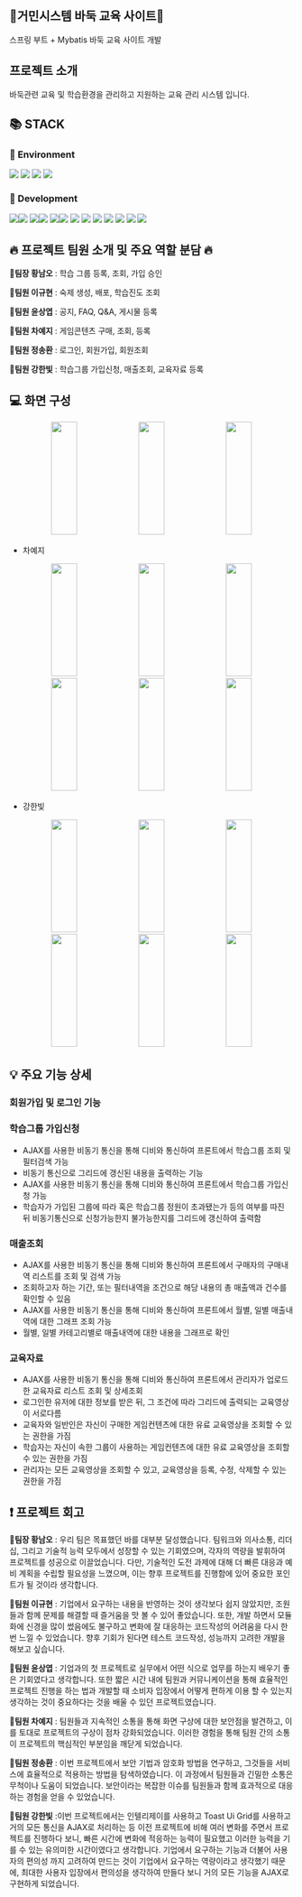 <div align=left><h2>🚩거민시스템 바둑 교육 사이트🚩</h2></div>
스프링 부트 + Mybatis 바둑 교육 사이트 개발

<div align=left><h2>프로젝트 소개</h2></div>
바둑관련 교육 및 학습환경을 관리하고 지원하는 교육 관리 시스템 입니다.

<div align=left><h2>📚 STACK</h2></div>

<div align=left><h3>📕 Environment</h3></div>

<div>
  <img src="https://img.shields.io/badge/github-181717?style=for-the-badge&logo=github&logoColor=white">
  <img src="https://img.shields.io/badge/git-F05032?style=for-the-badge&logo=git&logoColor=white">
  <img src="https://img.shields.io/badge/intellijidea-000000?style=for-the-badge&logo=intellijidea&logoColor=white">
  <img src="https://img.shields.io/badge/kakaotalk-FFCD00?style=for-the-badge&logo=kakaotalk&logoColor=white">
  
</div>

<div align=left><h3>📗 Development</h3></div>
<div>
  <img src="https://img.shields.io/badge/java-007396?style=for-the-badge&logo=java&logoColor=white"><img src="https://img.shields.io/badge/17-515151?style=for-the-badge">
  <img src="https://img.shields.io/badge/springboot-6DB33F?style=for-the-badge&logo=Spring Boot&logoColor=white"><img src="https://img.shields.io/badge/3.2.0-515151?style=for-the-badge">
  <img src="https://img.shields.io/badge/gradle-02303A?style=for-the-badge&logo=gradle&logoColor=white"><img src="https://img.shields.io/badge/8.5-515151?style=for-the-badge">
  <img src="https://img.shields.io/badge/css-1572B6?style=for-the-badge&logo=css3&logoColor=white"> 
  <img src="https://img.shields.io/badge/javascript-F7DF1E?style=for-the-badge&logo=javascript&logoColor=black"> 
  <img src="https://img.shields.io/badge/jquery-0769AD?style=for-the-badge&logo=jquery&logoColor=white">
  <img src="https://img.shields.io/badge/oracle-F80000?style=for-the-badge&logo=oracle&logoColor=white">
  <img src="https://img.shields.io/badge/jsp-E6700C?style=for-the-badge&logo=jsp&logoColor=white">
  <img src="https://img.shields.io/badge/mybatis-251C1D?style=for-the-badge&logo=mybatis&logoColor=white">
  <img src="https://img.shields.io/badge/bootstrap-7952B3?style=for-the-badge&logo=bootstrap&logoColor=white">
</div>

<div align=left><h2>🔥 프로젝트 팀원 소개 및 주요 역할 분담 🔥</h2></div>

**👑팀장 황남오** : 학습 그룹 등록, 조회, 가입 승인

**🐹팀원 이규현** : 숙제 생성, 배포, 학습진도 조회

**🐹팀원 윤상엽** : 공지, FAQ, Q&A, 게시물 등록

**🐹팀원 차예지** : 게임콘텐츠 구매, 조회, 등록

**🐹팀원 정송환** : 로그인, 회원가입, 회원조회

**🐹팀원 강한빛** : 학습그룹 가입신청, 매출조회, 교육자료 등록

<div align=left><h2>💻 화면 구성</h2></div>

<div align=center>
    <img width="30%" height="200px" src="https://github.com/qlc9808/projectGo/assets/137845430/14b0ea2e-73f1-4760-b0dc-5a938d8c9ea5"/>
    <img width="30%" height="200px" src="https://github.com/qlc9808/projectGo/assets/137845430/d63fe316-679c-4d01-ad08-d61406aa61d0"/>
    <img width="30%" height="200px" src="https://github.com/qlc9808/projectGo/assets/137845430/ab28fe18-d148-422b-8bf0-c490b0f8b8bb"/>
</div>

- 차예지
<div align=center>
    <img width="30%" height="200px" src="https://github.com/qlc9808/projectGo/assets/137845430/aa774e5d-42b5-4c9f-aec8-903ca41581f2"/>
    <img width="30%" height="200px" src="https://github.com/qlc9808/projectGo/assets/137845430/4e10d893-7e92-4528-b85f-edc278452c4f"/>
    <img width="30%" height="200px" src="https://github.com/qlc9808/projectGo/assets/137845430/527bb061-c0df-4fd6-81fe-53a23c0b6272"/>
</div>

<div align=center>
    <img width="30%" height="200px" src="https://github.com/qlc9808/projectGo/assets/137845430/0ced80fa-afdd-4e86-835f-1fa763056e3a"/>
    <img width="30%" height="200px" src="https://github.com/qlc9808/projectGo/assets/137845430/fdf4ef7f-fac3-4869-ac24-c491f586d3f5"/>
    <img width="30%" height="200px" src="https://github.com/qlc9808/projectGo/assets/137845430/7fc4224a-bd28-4933-b72b-097e4175776e"/>
</div>

- 강한빛
<div align=center>
    <img width="30%" height="200px" src="https://github.com/qlc9808/projectGo/assets/137845430/083288aa-77ba-4b9c-aece-b81884b55604"/>
    <img width="30%" height="200px" src="https://github.com/qlc9808/projectGo/assets/137845430/1d9bb579-9cfc-43a8-8175-24f9810f3c7d"/>
    <img width="30%" height="200px" src="https://github.com/qlc9808/projectGo/assets/137845430/ef4cc8ee-675f-4cc9-927a-e5d647730684"/>
</div>

<div align=center>
    <img width="30%" height="200px" src="https://github.com/qlc9808/projectGo/assets/137845430/60141871-4eda-4a9e-b1a8-012692b2717e"/>
    <img width="30%" height="200px" src="https://github.com/qlc9808/projectGo/assets/137845430/fcda9f88-4966-4847-b2e6-51494f41db53"/>
    <img width="30%" height="200px" src="https://github.com/qlc9808/projectGo/assets/137845430/8d859d5f-024f-43b5-8515-71419cc11d21"/>
</div>


<div align=left><h2>💡 주요 기능 상세</h2></div>

### 회원가입 및 로그인 기능



### 학습그룹 가입신청
- AJAX를 사용한 비동기 통신을 통해 디비와 통신하여 프론트에서 학습그룹 조회 및 필터검색 가능
- 비동기 통신으로 그리드에 갱신된 내용을 출력하는 기능
- AJAX를 사용한 비동기 통신을 통해 디비와 통신하여 프론트에서 학습그룹 가입신청 가능
- 학습자가 가입된 그룹에 따라 혹은 학습그룹 정원이 초과됐는가 등의 여부를 따진 뒤 비동기통신으로 신청가능한지 불가능한지를 그리드에 갱신하여 출력함 

### 매출조회
- AJAX를 사용한 비동기 통신을 통해 디비와 통신하여 프론트에서 구매자의 구매내역 리스트를 조회 및 검색 가능
- 조회하고자 하는 기간, 또는 필터내역을 조건으로 해당 내용의 총 매출액과 건수를 확인할 수 있음
- AJAX를 사용한 비동기 통신을 통해 디비와 통신하여 프론트에서 월별, 일별 매출내역에 대한 그래프 조회 가능
- 월별, 일별 카테고리별로 매출내역에 대한 내용을 그래프로 확인

### 교육자료
- AJAX를 사용한 비동기 통신을 통해 디비와 통신하여 프론트에서 관리자가 업로드한 교육자료 리스트 조회 및 상세조회
- 로그인한 유저에 대한 정보를 받은 뒤, 그 조건에 따라 그리드에 출력되는 교육영상이 서로다름
- 교육자와 일반인은 자신이 구매한 게임컨텐츠에 대한 유료 교육영상을 조회할 수 있는 권한을 가짐
- 학습자는 자신이 속한 그룹이 사용하는 게임컨텐츠에 대한 유료 교육영상을 조회할 수 있는 권한을 가짐
- 관리자는 모든 교육영상을 조회할 수 있고, 교육영상을 등록, 수정, 삭제할 수 있는 권한을 가짐


<div align=left><h2>❗ 프로젝트 회고</h2></div>

**👑팀장 황남오** : 우리 팀은 목표했던 바를 대부분 달성했습니다. 팀워크와 의사소통, 리더십, 그리고 기술적 능력 모두에서 성장할 수 있는 기회였으며,
각자의 역량을 발휘하여 프로젝트를 성공으로 이끌었습니다. 다만, 기술적인 도전 과제에 대해 더 빠른 대응과 예비 계획을 수립할 필요성을 느꼈으며, 
이는 향후 프로젝트를 진행함에 있어 중요한 포인트가 될 것이라 생각합니다.

**🐹팀원 이규현** : 기업에서 요구하는 내용을 반영하는 것이 생각보다 쉽지 않았지만, 조원들과 함께 문제를 해결할 때 즐거움을 맛 볼 수 있어 좋았습니다. 
또한, 개발 하면서 모듈화에 신경을 많이 썼음에도 불구하고 변화에 잘 대응하는 코드작성의 어려움을 다시 한번 느낄 수 있었습니다. 
향후 기회가 된다면 테스트 코드작성, 성능까지 고려한 개발을 해보고 싶습니다.

**🐹팀원 윤상엽** : 기업과의 첫 프로젝트로 실무에서 어떤 식으로 업무를 하는지 배우기 좋은 기회였다고 생각합니다. 
또한 짧은 시간 내에 팀원과 커뮤니케이션을 통해 효율적인 프로젝트 진행을 하는 법과 개발할 때 소비자 입장에서 어떻게 편하게 이용 할 수 있는지 생각하는 것이 중요하다는 것을 배울 수 있던 프로젝트였습니다.

**🐹팀원 차예지** : 팀원들과 지속적인 소통을 통해 화면 구상에 대한 보안점을 발견하고, 이를 토대로 프로젝트의 구상이 점차 강화되었습니다. 
이러한 경험을 통해 팀원 간의 소통이 프로젝트의 핵심적인 부분임을 깨닫게 되었습니다.

**🐹팀원 정송환** : 이번 프로젝트에서 보안 기법과 암호화 방법을 연구하고, 그것들을 서비스에 효율적으로 적용하는 방법을 탐색하였습니다. 
이 과정에서 팀원들과 긴밀한 소통은 무척이나 도움이 되었습니다. 보안이라는 복잡한 이슈를 팀원들과 함께 효과적으로 대응하는 경험을 얻을 수 있었습니다.

**🐹팀원 강한빛** :이번 프로젝트에서는 인텔리제이를 사용하고 Toast Ui Grid를 사용하고 거의 모든 통신을 AJAX로 처리하는 등 이전 프로젝트에 비해 여러 변화를 주면서 프로젝트를 진행하다 보니, 
빠른 시간에 변화에 적응하는 능력이 필요했고 이러한 능력을 기를 수 있는 유의미한 시간이였다고 생각합니다.
기업에서 요구하는 기능과 더불어 사용자의 편의성 까지 고려하여 만드는 것이 기업에서 요구하는 역량이라고 생각했기 때문에, 최대한 사용자 입장에서 편의성을 생각하여 만들다 보니
거의 모든 기능을 AJAX로 구현하게 되었습니다. 

